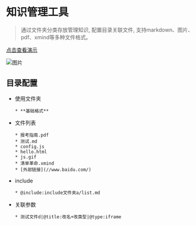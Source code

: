 # 知识管理工具

> 通过文件夹分类存放管理知识, 配置目录关联文件, 支持markdown、图片、pdf、xmind等多种文件格式。

[点击查看演示](https://www.xxx.com/) 

![图片](./book/文件目录.png)

## 目录配置
* 使用文件夹
    ```
    * **基础格式**
    ```
* 文件列表
    ```
    * 报考指南.pdf
    * 测试.md
    * config.js
    * hello.html
    * js.gif
    * 清单革命.xmind
    * [外部链接](//www.baidu.com/)
    ```    
* include
    ```
    * @include:include文件夹a/list.md   
    ```
* 关联参数
    ```
    * 测试文件d|@title:改名+改类型|@type:iframe
    ```



